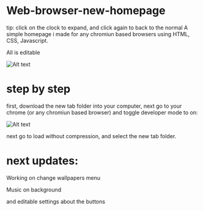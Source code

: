 # Web-browser-new-homepage
tip: click on the clock to expand, and click again to back to the normal
A simple homepage i made for any chromiun based browsers using HTML, CSS, Javascript.

All is editable

![Alt text](https://cdn.discordapp.com/attachments/809868081102323722/1088098074926272512/Captura_de_tela_de_2023-03-22_10-50-21.png "a title")

# step by step

first, download the new tab folder into your computer, next go to your chrome (or any chromiun based browser) and toggle developer mode to on:

![Alt text](https://cdn.discordapp.com/attachments/809868081102323722/1088100741337579621/Captura_de_tela_de_2023-03-22_11-02-44.png "a title")


next go to load without compression, and select the new tab folder.

# next updates:

Working on change wallpapers menu

Music on background

and editable settings about the buttons
